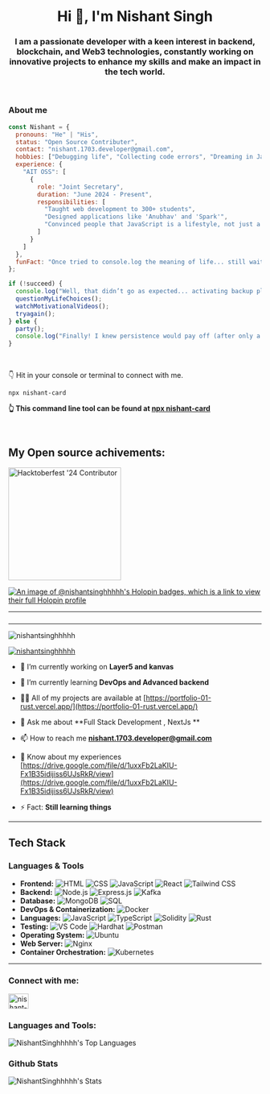 ﻿<h1 align="center">Hi 👋, I'm Nishant Singh</h1>
<h3 align="center">I am a passionate developer with a keen interest in backend, blockchain, and Web3 technologies, constantly working on innovative projects to enhance my skills and make an impact in the tech world.</h3>
<br>

### About me 

<!-- <div style="width:100%;height:0;padding-bottom:54%;position:relative;">
  <img src="giphy.webp"  alt="Description of image">

</div> -->

```js
const Nishant = {
  pronouns: "He" | "His",
  status: "Open Source Contributer",
  contact: "nishant.1703.developer@gmail.com",
  hobbies: ["Debugging life", "Collecting code errors", "Dreaming in JavaScript", "Pretending to be a computer"],
  experience: {
    "AIT OSS": [
      {
        role: "Joint Secretary",
        duration: "June 2024 - Present",
        responsibilities: [
          "Taught web development to 300+ students",
          "Designed applications like 'Anubhav' and 'Spark'",
          "Convinced people that JavaScript is a lifestyle, not just a language"
        ]
      }
    ]
  },
  funFact: "Once tried to console.log the meaning of life... still waiting for the output!"
};

if (!succeed) {
  console.log("Well, that didn’t go as expected... activating backup plan.");
  questionMyLifeChoices();
  watchMotivationalVideos();
  tryagain();
} else {
  party();
  console.log("Finally! I knew persistence would pay off (after only a thousand attempts). 🎊");
}
```
<br>

👇 Hit in your console or terminal to connect with me.
```
npx nishant-card
```
**👆 This command line tool can be found at [npx nishant-card](https://github.com/NishantSinghhhhh/Nishant_NPM)**

<br>

## My Open source achivements:
  <a href= "https://meshery.layer5.io/user/159976fa-9613-46f3-8cba-5aaa38bba2cb?tab=badges&badge=hacktoberfest-24-contributor" >
    <img width="224px" height="224px" src = "https://badges.layer5.io/assets/badges/hacktoberfest-contributor-2024/layer5-hacktoberfest-badge-2024.png" alt = "Hacktoberfest '24 Contributor" />
  </a >
 

[![An image of @nishantsinghhhhh's Holopin badges, which is a link to view their full Holopin profile](https://holopin.me/nishantsinghhhhh)](https://holopin.io/@nishantsinghhhhh)

<hr/>

###

<hr/>
<p align="left"> <img src="https://komarev.com/ghpvc/?username=nishantsinghhhhh&label=Profile%20views&color=0e75b6&style=flat" alt="nishantsinghhhhh" /> </p>

<p align="left"> <a href="https://github.com/ryo-ma/github-profile-trophy"><img src="https://github-profile-trophy.vercel.app/?username=nishantsinghhhhh" alt="nishantsinghhhhh" /></a> </p>

- 🔭 I’m currently working on **Layer5 and kanvas**

- 🌱 I’m currently learning **DevOps and Advanced backend**

- 👨‍💻 All of my projects are available at [https://portfolio-01-rust.vercel.app/](https://portfolio-01-rust.vercel.app/)

- 💬 Ask me about **Full Stack Development , NextJs **

- 📫 How to reach me **nishant.1703.developer@gmail.com**

- 📄 Know about my experiences [https://drive.google.com/file/d/1uxxFb2LaKIU-Fx1B35idijiss6UJsRkR/view](https://drive.google.com/file/d/1uxxFb2LaKIU-Fx1B35idijiss6UJsRkR/view)

- ⚡ Fact:   **Still learning things**
<hr/>

## Tech Stack

### Languages & Tools
- **Frontend:** ![HTML](https://img.shields.io/badge/-HTML5-E34F26?logo=html5&logoColor=white&style=flat) ![CSS](https://img.shields.io/badge/-CSS3-1572B6?logo=css3&logoColor=white&style=flat) ![JavaScript](https://img.shields.io/badge/-JavaScript-F7DF1E?logo=javascript&logoColor=black&style=flat) ![React](https://img.shields.io/badge/-React-61DAFB?logo=react&logoColor=black&style=flat) ![Tailwind CSS](https://img.shields.io/badge/-Tailwind%20CSS-06B6D4?logo=tailwindcss&logoColor=white&style=flat)
- **Backend:** ![Node.js](https://img.shields.io/badge/-Node.js-339933?logo=node.js&logoColor=white&style=flat) ![Express.js](https://img.shields.io/badge/-Express.js-000000?logo=express&logoColor=white&style=flat) ![Kafka](https://img.shields.io/badge/-Kafka-231F20?logo=apache-kafka&logoColor=white&style=flat)
- **Database:** ![MongoDB](https://img.shields.io/badge/-MongoDB-47A248?logo=mongodb&logoColor=white&style=flat) ![SQL](https://img.shields.io/badge/-SQL-4479A1?logo=sql&logoColor=white&style=flat)
- **DevOps & Containerization:** ![Docker](https://img.shields.io/badge/-Docker-2496ED?logo=docker&logoColor=white&style=flat)
- **Languages:** ![JavaScript](https://img.shields.io/badge/-JavaScript-F7DF1E?logo=javascript&logoColor=black&style=flat) ![TypeScript](https://img.shields.io/badge/-TypeScript-007ACC?logo=typescript&logoColor=white&style=flat) ![Solidity](https://img.shields.io/badge/-Solidity-363636?logo=solidity&logoColor=white&style=flat) ![Rust](https://img.shields.io/badge/-Rust-000000?logo=rust&logoColor=white&style=flat)
- **Testing:** ![VS Code](https://img.shields.io/badge/-VS%20Code-007ACC?logo=visual-studio-code&logoColor=white&style=flat) ![Hardhat](https://img.shields.io/badge/-Hardhat-FE7A16?logo=hardhat&logoColor=white&style=flat) ![Postman](https://img.shields.io/badge/-Postman-FF6C37?logo=postman&logoColor=white&style=flat)
- **Operating System:** ![Ubuntu](https://img.shields.io/badge/-Ubuntu-E95420?logo=ubuntu&logoColor=white&style=flat)
- **Web Server:** ![Nginx](https://img.shields.io/badge/-Nginx-009639?logo=nginx&logoColor=white&style=flat)
- **Container Orchestration:** ![Kubernetes](https://img.shields.io/badge/-Kubernetes-326CE5?logo=kubernetes&logoColor=white&style=flat)

<hr/>


<h3 align="left">Connect with me:</h3>
<p align="left">
<a href="https://linkedin.com/in/nishant-singh-8a5a00282" target="blank"><img align="center" src="https://raw.githubusercontent.com/rahuldkjain/github-profile-readme-generator/master/src/images/icons/Social/linked-in-alt.svg" alt="nishant-singh-8a5a00282" height="30" width="40" /></a>
</p>

<!--
## <h3 align="left">Github Streak:</h3>
## ![NishantSinghhhhh's Stats](https://github-readme-streak-stats.herokuapp.com/?user=nishantsinghhhhh&)
-->
<h3 align="left">Languages and Tools:</h3>

![NishantSinghhhhh's Top Languages](https://github-readme-stats.vercel.app/api/top-langs/?username=NishantSinghhhhh&theme=great-gatsby&show_icons=true&hide_border=false&layout=compact)

<h3 align="left">Github Stats</h3>

![NishantSinghhhhh's Stats](https://github-readme-stats.vercel.app/api?username=NishantSinghhhhh&theme=great-gatsby&show_icons=true&hide_border=false&count_private=true)

